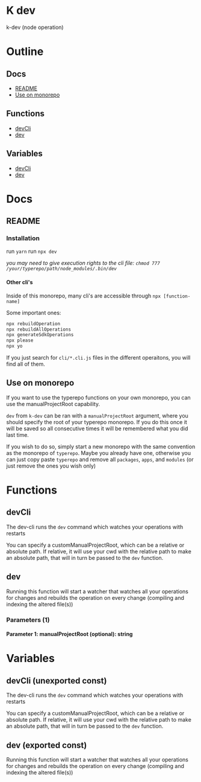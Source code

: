 # K dev

k-dev (node operation)



# Outline

## Docs

- [README](#readme)
- [Use on monorepo](#use-on-monorepo)

## Functions

- [devCli](#devCli)
- [dev](#dev)

## Variables

- [devCli](#devcli)
- [dev](#dev)



# Docs

## README

### Installation

run `yarn`
run `npx dev`

_you may need to give execution rights to the cli file: `chmod 777 /your/typerepo/path/node_modules/.bin/dev`_


#### Other cli's

Inside of this monorepo, many cli's are accessible through `npx [function-name]`

Some important ones:

```bash
npx rebuildOperation
npx rebuildAllOperations
npx generateSdkOperations
npx please
npx yo
```

If you just search for `cli/*.cli.js` files in the different operaitons, you will find all of them.


## Use on monorepo

If you want to use the typerepo functions on your own monorepo, you can use the manualProjectRoot capability.

`dev` from `k-dev` can be ran with a `manualProjectRoot` argument, where you should specify the root of your typerepo monorepo. If you do this once it will be saved so all consecutive times it will be remembered what you did last time.

If you wish to do so, simply start a new monorepo with the same convention as the monorepo of `typerepo`. Maybe you already have one, otherwise you can just copy paste `typerepo` and remove all `packages`, `apps`, and `modules` (or just remove the ones you wish only)


# Functions

## devCli

The dev-cli runs the `dev` command which watches your operations with restarts

You can specify a customManualProjectRoot, which can be a relative or absolute path. If relative, it will use your cwd with the relative path to make an absolute path, that will in turn be passed to the `dev` function.




## dev

Running this function will start a watcher that watches all your operations for changes and rebuilds the operation on every change (compiling and indexing the altered file(s))




### Parameters (1)

#### Parameter 1: manualProjectRoot (optional): string

# Variables

## devCli (unexported const)

The dev-cli runs the `dev` command which watches your operations with restarts

You can specify a customManualProjectRoot, which can be a relative or absolute path. If relative, it will use your cwd with the relative path to make an absolute path, that will in turn be passed to the `dev` function.


## dev (exported const)

Running this function will start a watcher that watches all your operations for changes and rebuilds the operation on every change (compiling and indexing the altered file(s))

